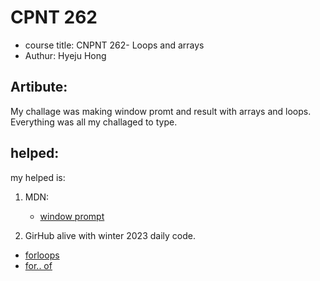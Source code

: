 # CPNT 262 
- course title: CNPNT 262- Loops and arrays
- Authur: Hyeju Hong

## Artibute: 
My challage was making window promt and result with arrays and loops. Everything was all my challaged to type.

## helped:
my helped is:

1. MDN: 
   - [window prompt](https://developer.mozilla.org/en-US/docs/Web/API/Window/prompt)

2. GirHub alive with winter 2023 daily code.
  - [forloops](https://github.com/sait-wbdv/dailies-w23/blob/main/2023-03-08-loops/02a-1-to-10-for-loop/js/app.js)
  - [for.. of](https://github.com/sait-wbdv/dailies-w23/blob/main/2023-03-10-for...of/01-for-loop-exercises/js/app.js)